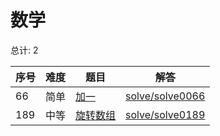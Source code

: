 # 数学

<!--- table -->


总计: 2

| 序号 | 难度 | 题目                    | 解答                      |
| ---- | ---- | ------------------ | ---------------- |
| 66 | 简单 | [加一](https://leetcode-cn.com/problems/plus-one/) | [solve/solve0066](../solve/solve0066)|
| 189 | 中等 | [旋转数组](https://leetcode-cn.com/problems/rotate-array/) | [solve/solve0189](../solve/solve0189)|

